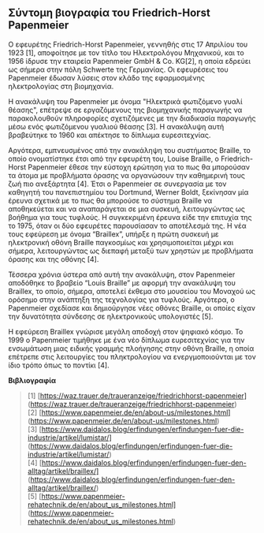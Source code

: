 ## Σύντομη βιογραφία του Friedrich-Horst Papenmeier

Ο εφευρέτης Friedrich-Horst Papenmeier, γεννηθής στις 17 Απριλίου του 1923 [1], αποφοίτησε με τον τίτλο του Ηλεκτρολόγου Μηχανικού, και το 1956 ίδρυσε την εταιρεία  Papenmeier GmbH & Co. KG[2], η οποία εδρεύει ως σήμερα στην πόλη Schwerte της Γερμανίας. Οι εφευρέσεις του  Papenmeier έδωσαν λύσεις στον κλάδο της εφαρμοσμένης ηλεκτρολογίας στη βιομηχανία. 

Η ανακάλυψη του  Papenmeier με όνομα "Ηλεκτρικά φωτιζόμενο γυαλί θέασης", επέτρεψε σε εργαζόμενους της βιομηχανικής παραγωγής να παρακολουθούν πληροφορίες σχετιζόμενες με την διαδικασία παραγωγής μέσω ενός φωτιζόμενου γυαλιού θέασης [3]. Η ανακάλυψη αυτή βραβεύτηκε το 1960 και απέκτησε το δίπλωμα ευρεσιτεχνίας.  

Αργότερα, εμπνευσμένος από την ανακάληψη του συστήματος Braille, το οποίο ονοματίστηκε έτσι από την εφευρέτη του, Louise Braille,  ο Friedrich-Horst Papenmeier έθεσε την εύστοχη ερώτηση για το πως θα μπορούσαν τα άτομα με προβλήματα όρασης να οργανώσουν την καθημερινή τους ζωή πιο ανεξάρτητα [4]. Έτσι ο  Papenmeier  σε συνεργασία με τον καθηγητή του πανεπιστημίου του Dortmund, Werner Boldt, ξεκίνησαν μία έρευνα σχετικά με το πως θα μπορούσε το σύστημα Braille να αποθηκεύεται και να αναπαράγεται σε μια συσκευή, λειτουργώντας ως βοήθημα για τους τυφλούς. Η συγκεκριμένη έρευνα είδε την επιτυχία της το 1975, όταν οι δύο εφευρέτες παρουσίασαν το αποτέλεσμά της. Η νέα τους εφεύρεση με όνομα “Braillex”, υπήρξε η πρώτη συσκευή με ηλεκτρονική οθόνη Braille παγκοσμίως και χρησιμοποιείται μέχρι και σήμερα, λειτουργώντας ως διεπαφή μεταξύ των χρηστών με προβλήματα όρασης και της οθόνης [4]. 

Τέσσερα χρόνια ύστερα από αυτή την ανακάλυψη, στον Papenmeier αποδόθηκε το βραβείο “Louis Braille” με αφορμή την ανακάλυψη του Braillex, το οποίο, σήμερα, αποτελεί έκθεμα στο μουσείου του Μοναχού ως ορόσημο στην ανάπτηξη της τεχνολογίας για τυφλούς. Αργότερα, ο  Papenmeier σχεδίασε και δημιούργησε νέες οθόνες Braille, οι οποίες είχαν την δυνατότητα σύνδεσης σε ηλεκτρονικούς υπολογιστές [5].

Η εφεύρεση Braillex γνώρισε μεγάλη αποδοχή στον ψηφιακό κόσμο. Το 1999 ο  Papenmeier τιμήθηκε με ένα νέο δίπλωμα ευρεσιτεχνίας για την ενσωμάτωση μιας ειδικής γραμμής πλοήγησης στην οθόνη Braille, η οποία επέτρεπε στις λειτουργίες του πληκτρολογίου να ενεργμοποιούνται με τον ίδιο τρόπο όπως το ποντίκι [4]. 



**Βιβλιογραφία**

>[1] [https://waz.trauer.de/traueranzeige/friedrichhorst-papenmeier] (https://waz.trauer.de/traueranzeige/friedrichhorst-papenmeier) <br>
>[2] [https://www.papenmeier.de/en/about-us/milestones.html] (https://www.papenmeier.de/en/about-us/milestones.html) <br>
>[3] [https://www.daidalos.blog/erfindungen/erfindungen-fuer-die-industrie/artikel/lumistar/] (https://www.daidalos.blog/erfindungen/erfindungen-fuer-die-industrie/artikel/lumistar/) <br>
>[4] [https://www.daidalos.blog/erfindungen/erfindungen-fuer-den-alltag/artikel/braillex/] (https://www.daidalos.blog/erfindungen/erfindungen-fuer-den-alltag/artikel/braillex/) <br>
>[5] [https://www.papenmeier-rehatechnik.de/en/about_us_milestones.html] (https://www.papenmeier-rehatechnik.de/en/about_us_milestones.html)